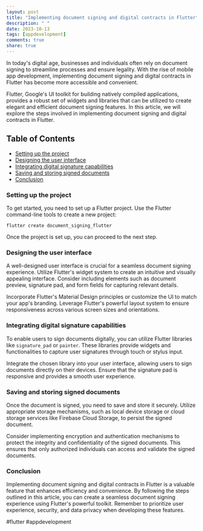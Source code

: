 ```yaml
---
layout: post
title: "Implementing document signing and digital contracts in Flutter"
description: " "
date: 2023-10-13
tags: [appdevelopment]
comments: true
share: true
---
```


In today's digital age, businesses and individuals often rely on document signing to streamline processes and ensure legality. With the rise of mobile app development, implementing document signing and digital contracts in Flutter has become more accessible and convenient.

Flutter, Google's UI toolkit for building natively compiled applications, provides a robust set of widgets and libraries that can be utilized to create elegant and efficient document signing features. In this article, we will explore the steps involved in implementing document signing and digital contracts in Flutter.

## Table of Contents

- [Setting up the project](#setting-up-the-project)
- [Designing the user interface](#designing-the-user-interface)
- [Integrating digital signature capabilities](#integrating-digital-signature-capabilities)
- [Saving and storing signed documents](#saving-and-storing-signed-documents)
- [Conclusion](#conclusion)

### Setting up the project

To get started, you need to set up a Flutter project. Use the Flutter command-line tools to create a new project:

```
flutter create document_signing_flutter
```

Once the project is set up, you can proceed to the next step.

### Designing the user interface

A well-designed user interface is crucial for a seamless document signing experience. Utilize Flutter's widget system to create an intuitive and visually appealing interface. Consider including elements such as document preview, signature pad, and form fields for capturing relevant details.

Incorporate Flutter's Material Design principles or customize the UI to match your app's branding. Leverage Flutter's powerful layout system to ensure responsiveness across various screen sizes and orientations.

### Integrating digital signature capabilities

To enable users to sign documents digitally, you can utilize Flutter libraries like `signature_pad` or `painter`. These libraries provide widgets and functionalities to capture user signatures through touch or stylus input.

Integrate the chosen library into your user interface, allowing users to sign documents directly on their devices. Ensure that the signature pad is responsive and provides a smooth user experience.

### Saving and storing signed documents

Once the document is signed, you need to save and store it securely. Utilize appropriate storage mechanisms, such as local device storage or cloud storage services like Firebase Cloud Storage, to persist the signed document.

Consider implementing encryption and authentication mechanisms to protect the integrity and confidentiality of the signed documents. This ensures that only authorized individuals can access and validate the signed documents.

### Conclusion

Implementing document signing and digital contracts in Flutter is a valuable feature that enhances efficiency and convenience. By following the steps outlined in this article, you can create a seamless document signing experience using Flutter's powerful toolkit. Remember to prioritize user experience, security, and data privacy when developing these features.

#flutter #appdevelopment